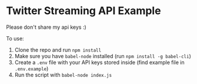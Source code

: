 # Twitter Streaming API Example

Please don't share my api keys :)

To use:

1. Clone the repo and run `npm install`
2. Make sure you have `babel-node` installed (run `npm install -g babel-cli`)
3. Create a `.env` file with your API keys stored inside (find example file in `.env.example`)
4. Run the script with `babel-node index.js`
